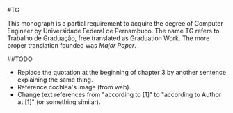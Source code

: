 #TG

This monograph is a partial requirement to acquire the degree of Computer Engineer
by Universidade Federal de Pernambuco. The name TG refers to Trabalho de Graduação,
free translated as Graduation Work. The more proper translation founded was *Major
Paper*.


##TODO

- Replace the quotation at the beginning of chapter 3 by another sentence explaining
the same thing.
- Reference cochlea's image (from web).
- Change text references from "according to [1]" to "according to Author at [1]" (or
something similar).